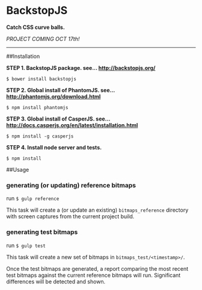 BackstopJS
==========

**Catch CSS curve balls.**


*PROJECT COMING OCT 17th!*

---



##Installation

**STEP 1. BackstopJS package.  see... http://backstopjs.org/**
    
    $ bower install backstopjs

**STEP 2. Global install of PhantomJS. see... http://phantomjs.org/download.html**

    $ npm install phantomjs

**STEP 3. Global install of CasperJS. see... http://docs.casperjs.org/en/latest/installation.html**
    
    $ npm install -g casperjs

**STEP 4. Install node server and tests.**

    $ npm install




##Usage

### generating (or updating) reference bitmaps

run `$ gulp reference`

This task will create a (or update an existing) `bitmaps_reference` directory with screen captures from the current project build.


### generating test bitmaps

run `$ gulp test`

This task will create a new set of bitmaps in `bitmaps_test/<timestamp>/`.  

Once the test bitmaps are generated, a report comparing the most recent test bitmaps against the current reference bitmaps will run. Significant differences will be detected and shown. 

